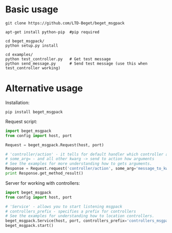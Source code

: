 Basic usage
============

    git clone https://github.com/LTD-Beget/beget_msgpack

    apt-get install python-pip  #pip required

    cd beget_msgpack/
    python setup.py install

    cd examples/
    python test_controller.py   # Get test message
    python send_message.py      # Send test message (use this when test_controller working)


Alternative usage
============
Installation:

    pip install beget_msgpack

Request script:
```python
import beget_msgpack
from config import host, port

Request = beget_msgpack.Request(host, port)

# 'controller/action' - it tells for default handler which controller and action you want to call
# some_arg= - and all other kwarg -> send to action how arguments
# See the examples for more understanding how to gets arguments.
Response = Request.request('controller/action', some_arg='message_to_kwarg_of_action')
print Response.get_method_result()
```


Server for working with controllers:
```python
import beget_msgpack
from config import host, port

# 'Service' - allows you to start listening msgpack
# controllers_prefix - specifies a prefix for controllers
# See the examples for understanding how to location controllers.
beget_msgpack.Service(host, port, controllers_prefix='controllers_msgpack')
beget_msgpack.start()
```